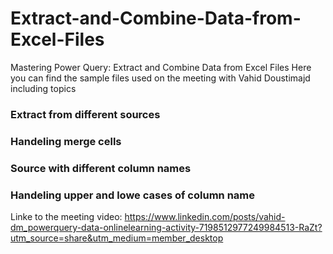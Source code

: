 # Extract-and-Combine-Data-from-Excel-Files
Mastering Power Query: Extract and Combine Data from Excel Files
Here you can find the sample files used on the meeting with Vahid Doustimajd including topics

### Extract from different sources
### Handeling merge cells
### Source with different column names
### Handeling upper and lowe cases of column name



Linke to the meeting video: https://www.linkedin.com/posts/vahid-dm_powerquery-data-onlinelearning-activity-7198512977249984513-RaZt?utm_source=share&utm_medium=member_desktop
